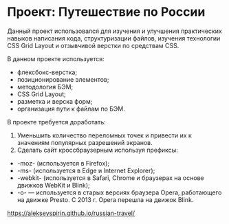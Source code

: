# Проект: Путешествие по России

Данный проект использовался для изучения и улучшения практических навыков написания кода, структуризации файлов, изучения технологии CSS Grid Layout и отзывчивой верстки по средствам CSS.

В данном проекте используется:

- флексбокс-верстка;
- позиционирование элементов;
- методология БЭМ;
- CSS Grid Layout;
- разметка и верска форм;
- организация пути к файлам по БЭМ.

В проекте требуется доработать:

1. Уменьшить количество переломных точек и привести их к значениям популярных разрешений экранов.
2. Сделать сайт кроссбраузерным используя префиксы:

- -moz- (используется в Firefox);
- -ms- (используется в Edge и Internet Explorer);
- -webkit- (используется в Safari, Chrome и браузерах на основе движков WebKit и Blink);
- -o- — используется в старых версиях браузера Opera, работающего на движке Presto. С 2013 г. Opera перешла на движок Blink.

https://alekseyspirin.github.io/russian-travel/
